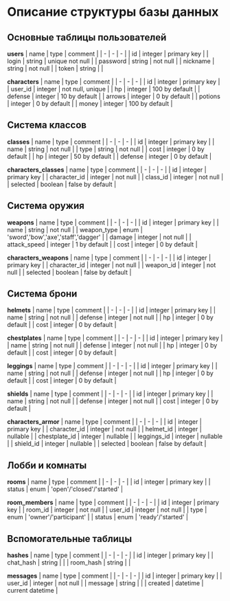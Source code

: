 # Описание структуры базы данных

## Основные таблицы пользователей

**users**
| name | type | comment |
| - | - | - |
| id | integer | primary key |
| login | string | unique not null |
| password | string | not null |
| nickname | string | not null |
| token | string | |

**characters**
| name | type | comment |
| - | - | - |
| id | integer | primary key |
| user_id | integer | not null, unique |
| hp | integer | 100 by default |
| defense | integer | 10 by default |
| arrows | integer | 0 by default |
| potions | integer | 0 by default |
| money | integer | 100 by default |

## Система классов

**classes**
| name | type | comment |
| - | - | - |
| id | integer | primary key |
| name | string | not null |
| type | string | not null |
| cost | integer | 0 by default |
| hp | integer | 50 by default |
| defense | integer | 0 by default |

**characters_classes**
| name | type | comment |
| - | - | - |
| id | integer | primary key |
| character_id | integer | not null |
| class_id | integer | not null |
| selected | boolean | false by default |

## Система оружия

**weapons**
| name | type | comment |
| - | - | - |
| id | integer | primary key |
| name | string | not null |
| weapon_type | enum | 'sword','bow','axe','staff','dagger' |
| damage | integer | not null |
| attack_speed | integer | 1 by default |
| cost | integer | 0 by default |

**characters_weapons**
| name | type | comment |
| - | - | - |
| id | integer | primary key |
| character_id | integer | not null |
| weapon_id | integer | not null |
| selected | boolean | false by default |

## Система брони

**helmets**
| name | type | comment |
| - | - | - |
| id | integer | primary key |
| name | string | not null |
| defense | integer | not null |
| hp | integer | 0 by default |
| cost | integer | 0 by default |

**chestplates**
| name | type | comment |
| - | - | - |
| id | integer | primary key |
| name | string | not null |
| defense | integer | not null |
| hp | integer | 0 by default |
| cost | integer | 0 by default |

**leggings**
| name | type | comment |
| - | - | - |
| id | integer | primary key |
| name | string | not null |
| defense | integer | not null |
| hp | integer | 0 by default |
| cost | integer | 0 by default |

**shields**
| name | type | comment |
| - | - | - |
| id | integer | primary key |
| name | string | not null |
| defense | integer | not null |
| cost | integer | 0 by default |

**characters_armor**
| name | type | comment |
| - | - | - |
| id | integer | primary key |
| character_id | integer | not null |
| helmet_id | integer | nullable |
| chestplate_id | integer | nullable |
| leggings_id | integer | nullable |
| shield_id | integer | nullable |
| selected | boolean | false by default |

## Лобби и комнаты

**rooms**
| name | type | comment |
| - | - | - |
| id | integer | primary key |
| status | enum | 'open'/'closed'/'started' |

**room_members**
| name | type | comment |
| - | - | - |
| id | integer | primary key |
| room_id | integer | not null |
| user_id | integer | not null |
| type | enum | 'owner'/'participant' |
| status | enum | 'ready'/'started' |

## Вспомогательные таблицы

**hashes**
| name | type | comment |
| - | - | - |
| id | integer | primary key |
| chat_hash | string | |
| room_hash | string | |

**messages**
| name | type | comment |
| - | - | - |
| id | integer | primary key |
| user_id | integer | not null |
| message | string | |
| created | datetime | current datetime |




